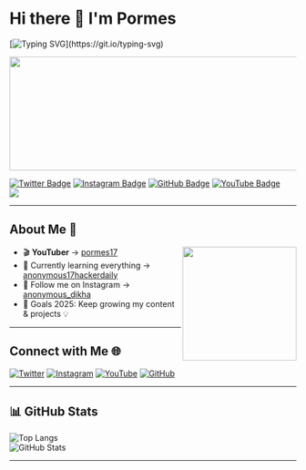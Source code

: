 # Hi there 👋 I'm Pormes  

[![Typing SVG](https://readme-typing-svg.herokuapp.com?size=24&color=00FF00&center=true&vCenter=true&width=800&lines=Hi+there+👋+I'm+Pormes;Coding+is+my+passion;Let's+build+something+awesome!)](https://git.io/typing-svg)

<img src="https://media.giphy.com/media/12W5Sg2koWYnwA/giphy.gif" width="600" height="200" />

[![Twitter Badge](https://img.shields.io/badge/twitter-@anonymous_dikha-%231FA1F1?style=flat&logo=twitter&logoColor=white)](https://twitter.com/anonymous_dikha)
[![Instagram Badge](https://img.shields.io/badge/instagram-anonymous_dikha-%23E4405F?style=flat&logo=instagram&logoColor=white)](https://www.instagram.com/anonymous_dikha)
[![GitHub Badge](https://img.shields.io/badge/github-pormes-%23181717?style=flat&logo=github&logoColor=white)](https://github.com/pormes)
[![YouTube Badge](https://img.shields.io/badge/youtube-pormes17-%23FF0000?style=flat&logo=youtube&logoColor=white)](https://www.youtube.com/c/pormes17)  
![](https://komarev.com/ghpvc/?username=pormes&color=brightgreen&style=flat)

---

## About Me 🚀
<img src="https://media.giphy.com/media/p4NLw3I4U0idi/giphy.gif" width="200" align="right" />

- 🎬 **YouTuber** → [pormes17][youtube]  
- 🌱 Currently learning everything → [anonymous17hackerdaily][website]  
- 📲 Follow me on Instagram → [anonymous_dikha][instagram]  
- 🎯 Goals 2025: Keep growing my content & projects 💡  

---

## Connect with Me 🌐
[![Twitter](https://img.shields.io/badge/Twitter-%231FA1F1.svg?&style=for-the-badge&logo=twitter&logoColor=white)][twitter]
[![Instagram](https://img.shields.io/badge/Instagram-%23E4405F.svg?&style=for-the-badge&logo=instagram&logoColor=white)][instagram]
[![YouTube](https://img.shields.io/badge/YouTube-%23FF0000.svg?&style=for-the-badge&logo=youtube&logoColor=white)][youtube]
[![GitHub](https://img.shields.io/badge/GitHub-%23181717.svg?&style=for-the-badge&logo=github&logoColor=white)][github]

---

## 📊 GitHub Stats
![Top Langs](https://github-readme-stats.vercel.app/api/top-langs/?username=pormes&layout=compact&hide=css,html)  
![GitHub Stats](https://github-readme-stats.vercel.app/api?username=pormes&show_icons=true&hide_border=true)

---

[website]: https://anonymous17code.wordpress.com  
[twitter]: https://twitter.com/anonymous_dikha  
[youtube]: https://youtube.com/c/pormes17  
[instagram]: https://instagram.com/anonymous_dikha  
[github]: https://github.com/pormes
